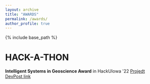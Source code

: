 ```yaml
---
layout: archive
title: "AWARDS"
permalink: /awards/
author_profile: true
---
```


{% include base_path %}

HACK-A-THON
======
<strong>Intelligent Systems in Geoscience Award</strong> in HackUIowa '22
[Projedt DevPost link](https://devpost.com/software/crime-map-2n0kcy)

<!-- ![Data Challenge winner](http://HankyuJang.github.io/images/2017-Indiana-Medicaid-Data-Challenge.jpg)

Our team ‘Random Variables’ visualized gaps in care by mapping mental health treatment capacity and demand in the Indiana state. We discovered potential ‘underserved’ areas with 94% accuracy using Random Forest classifier. Our solution is published on the website of the State of Indiana. Please see below links for the competition, proposed solution, and links to posts that mention our solution.
 -->
